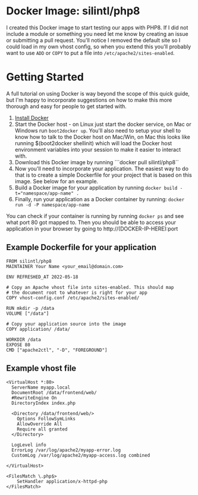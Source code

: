 # Docker Image: silintl/php8 #
I created this Docker image to start testing our apps with PHP8. 
If I did not include a module or something you need let me know by 
creating an issue or submitting a pull request. You'll notice I 
removed the default site so I could load in my own vhost config, 
so when you extend this you'll probably want to use ```ADD``` or 
```COPY``` to put a file into ```/etc/apache2/sites-enabled```.

# Getting Started #
A full tutorial on using Docker is way beyond the scope of this 
quick guide, but I'm happy to incorporate suggestions on how to 
make this more thorough and easy for people to get started with.

1. [Install Docker](https://docs.docker.com/installation/)
2. Start the Docker host - on Linux just start the docker service, 
   on Mac or Windows run ```boot2docker up```. You'll also need
   to setup your shell to know how to talk to the Docker host on 
   Mac/Win, on Mac this looks like running $(boot2docker shellinit)
   which will load the Docker host environment variables into your
   session to make it easier to interact with.
3. Download this Docker image by running ```docker pull silintl/php8``
4. Now you'll need to incorporate your application. The easiest way 
   to do that is to create a simple Dockerfile for your project
   that is based on this image. See below for an example.
5. Build a Docker image for your application by running ```docker build -t="namespace/app-name" .```
6. Finally, run your application as a Docker container by running:
   ```docker run -d -P namespace/app-name``` 
   
You can check if your 
   container is running by running ```docker ps``` and see what port
   80 got mapped to. Then you should be able to access your application
   in your browser by going to http://(DOCKER-IP-HERE):port
   
## Example Dockerfile for your application ##
```
FROM silintl/php8
MAINTAINER Your Name <your_email@domain.com>

ENV REFRESHED_AT 2022-05-18

# Copy an Apache vhost file into sites-enabled. This should map
# the document root to whatever is right for your app
COPY vhost-config.conf /etc/apache2/sites-enabled/

RUN mkdir -p /data
VOLUME ["/data"]

# Copy your application source into the image
COPY application/ /data/

WORKDIR /data
EXPOSE 80
CMD ["apache2ctl", "-D", "FOREGROUND"]
```

## Example vhost file ##
```
<VirtualHost *:80>
  ServerName myapp.local
  DocumentRoot /data/frontend/web/
  #RewriteEngine On
  DirectoryIndex index.php

  <Directory /data/frontend/web/>
    Options FollowSymLinks
    AllowOverride All
    Require all granted
  </Directory>

  LogLevel info
  ErrorLog /var/log/apache2/myapp-error.log
  CustomLog /var/log/apache2/myapp-access.log combined

</VirtualHost>

<FilesMatch \.php$>
    SetHandler application/x-httpd-php
</FilesMatch>
```
